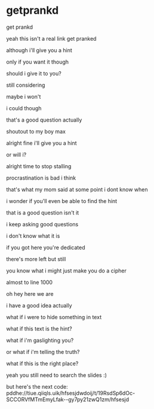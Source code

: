 # getprankd
get prankd

yeah this isn't a real link get pranked






although i'll give you a hint




















only if you want it though

























should i give it to you?















































still considering








































maybe i won't











































i could though














































that's a good question actually

































shoutout to my boy max















































alright fine i'll give you a hint































































or will i?


































alright time to stop stalling

































procrastination is bad i think












































that's what my mom said at some point i dont know when





































i wonder if you'll even be able to find the hint


















































































that is a good question isn't it

































































i keep asking good questions


































































i don't know what it is


































































if you got here you're dedicated






















































there's more left but still

































you know what i might just make you do a cipher


















































































almost to line 1000








oh hey here we are

















































i have a good idea actually




















































what if i were to hide something in text





































what if this text is the hint?









































what if i'm gaslighting you?





































or what if i'm telling the truth?











































what if this is the right place?


















































yeah you still need to search the slides :)















































but here's the next code:
pddhe://tiue.qiiqls.uik/hfsesjdwdoij/t/19RsdSp6dOc-SCCORVfMTmEmyLfak--gy7py21zwQ1zm/hfsesjd
